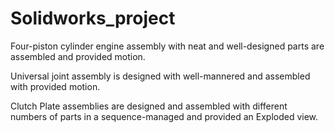 # Solidworks_project
Four-piston cylinder engine assembly with neat and well-designed parts are assembled and provided motion.

Universal joint assembly is designed with well-mannered and assembled with provided motion.

Clutch Plate assemblies are designed and assembled with different numbers of parts in a sequence-managed
and provided an Exploded view.
